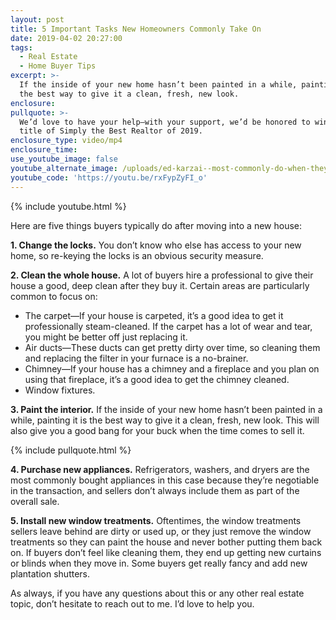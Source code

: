```yaml
---
layout: post
title: 5 Important Tasks New Homeowners Commonly Take On
date: 2019-04-02 20:27:00
tags:
  - Real Estate
  - Home Buyer Tips
excerpt: >-
  If the inside of your new home hasn’t been painted in a while, painting it is
  the best way to give it a clean, fresh, new look.
enclosure:
pullquote: >-
  We’d love to have your help—with your support, we’d be honored to win the
  title of Simply the Best Realtor of 2019.
enclosure_type: video/mp4
enclosure_time:
use_youtube_image: false
youtube_alternate_image: /uploads/ed-karzai--most-commonly-do-when-they-move-in-youtube.jpg
youtube_code: 'https://youtu.be/rxFypZyFI_o'
---
```


{% include youtube.html %}

Here are five things buyers typically do after moving into a new house:

**1. Change the locks.** You don’t know who else has access to your new home, so re-keying the locks is an obvious security measure.&nbsp;

**2. Clean the whole house.** A lot of buyers hire a professional to give their house a good, deep clean after they buy it. Certain areas are particularly common to focus on:

* The carpet—If your house is carpeted, it’s a good idea to get it professionally steam-cleaned. If the carpet has a lot of wear and tear, you might be better off just replacing it.&nbsp;
* Air ducts—These ducts can get pretty dirty over time, so cleaning them and replacing the filter in your furnace is a no-brainer. &nbsp;
* Chimney—If your house has a chimney and a fireplace and you plan on using that fireplace, it’s a good idea to get the chimney cleaned.&nbsp;
* Window fixtures.

**3. Paint the interior.** If the inside of your new home hasn’t been painted in a while, painting it is the best way to give it a clean, fresh, new look. This will also give you a good bang for your buck when the time comes to sell it.

{% include pullquote.html %}

**4. Purchase new appliances.** Refrigerators, washers, and dryers are the most commonly bought appliances in this case because they’re negotiable in the transaction, and sellers don’t always include them as part of the overall sale.&nbsp;

**5. Install new window treatments.** Oftentimes, the window treatments sellers leave behind are dirty or used up, or they just remove the window treatments so they can paint the house and never bother putting them back on. If buyers don’t feel like cleaning them, they end up getting new curtains or blinds when they move in. Some buyers get really fancy and add new plantation shutters.&nbsp;

As always, if you have any questions about this or any other real estate topic, don’t hesitate to reach out to me. I’d love to help you.<br>&nbsp;
